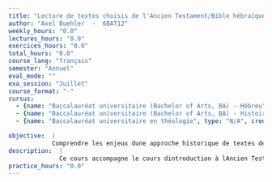 ```yaml
---
title: "Lecture de textes choisis de l'Ancien Testament/Bible hébraïque"
author: "Axel Buehler  -  6BAT12"
weekly_hours: "0.0"
lectures_hours: "0.0"
exercices_hours: "0.0"
total_hours: "0.0"
course_lang: "français"
semester: "Annuel"
eval_mode: ""
exa_session: "Juillet"
course_format: "-"
cursus:
  - {name: "Baccalauréat universitaire (Bachelor of Arts, BA) - Hébreu", type: "N/A", credits: "-"}
  - {name: "Baccalauréat universitaire (Bachelor of Arts, BA) - Histoire et anthropologie", type: "N/A", credits: "-"}
  - {name: "Baccalauréat universitaire en théologie", type: "N/A", credits: "-"}

objective:  |
            Comprendre les enjeux dune approche historique de textes de la Bible hébraïque et acquérir leur connaissance.
description:  |
              Ce cours accompagne le cours dintroduction à lAncien Testament/Bible hébraïque. Ses buts sont doffrir une meilleure connaissance du contenu de la Bible hébraïque par la lecture accompagnée et commentée de textes choisis et de sensibiliser à une approche historique en contextualisant les textes dans le Levant sud au premier millénaire avant lère chrétienne.
practice_hours: "0.0"
---
```

